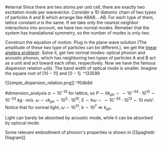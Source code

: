  #eternal 
Since there are two atoms per unit cell, there are exactly two excitation mode per wavevector. Consider a 1D diatomic chain of two types of particles A and B which arrange like ABAB....AB. For each type of them, lattice constant $a$ is the same. If we take only the nearest neighbor interactions into account, we have two normal modes. Remeber that the system has translational symmetry, so the number of modes is only *two*. 

Construct the equation of motion. Plug in the plane wave solution (The amplitude of these two type of particles can be different.), we get the [linear algebra problem](https://youtu.be/zmOvH1b63A0)). Solve it, get two normal modes: optical phonon and acoustic phonon, which has neighboring two types of particles A and B act as a unit and act toward each other, respectively. Now we have the famous dispersion relation $\omega(k)$. The band width of optical mode is smaller. Imagine the square root of $[10-11]$ and $[0-1]$. ^133599

![[simple_dispersion_relation.png]]  ^f0db8d


#dimension_analysis
$a\sim10^{-10}$ for lattice,
so $P\sim\hbar k_{ph}\sim \sim 10^{-34}\cdot 10^{10}\sim 10^{-24}\ kg\cdot m/s$.
$\omega \sim vk_{ph} \sim 10^{3}\cdot 10^{10}$,
$E\sim\hbar \omega\sim \sim 10^{-34}\cdot 10^{13}\sim 10\ meV$.
Notice that for normal light, $\omega\sim 10^{13}$, $k \sim 10^{7} \ll k_{ph}$. 

Light can barely be absorbed by acoustic mode, while it can be absorbed by optocal mode.

Some relevant embodiment of phonon's properties is shown in [[Spaghetti Diagram]].






